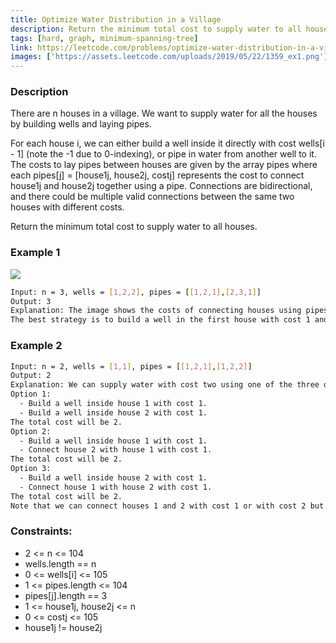 ```yaml
---
title: Optimize Water Distribution in a Village
description: Return the minimum total cost to supply water to all houses.
tags: [hard, graph, minimum-spanning-tree]
link: https://leetcode.com/problems/optimize-water-distribution-in-a-village
images: ['https://assets.leetcode.com/uploads/2019/05/22/1359_ex1.png']
---
```


### Description

There are n houses in a village. We want to supply water for all the houses by building wells and laying pipes.

For each house i, we can either build a well inside it directly with cost wells[i - 1] (note the -1 due to 0-indexing), or pipe in water from another well to it. The costs to lay pipes between houses are given by the array pipes where each pipes[j] = [house1j, house2j, costj] represents the cost to connect house1j and house2j together using a pipe. Connections are bidirectional, and there could be multiple valid connections between the same two houses with different costs.

Return the minimum total cost to supply water to all houses.

 

### Example 1

![](https://assets.leetcode.com/uploads/2019/05/22/1359_ex1.png)

```bash
Input: n = 3, wells = [1,2,2], pipes = [[1,2,1],[2,3,1]]
Output: 3
Explanation: The image shows the costs of connecting houses using pipes.
The best strategy is to build a well in the first house with cost 1 and connect the other houses to it with cost 2 so the total cost is 3.
```

### Example 2

```bash
Input: n = 2, wells = [1,1], pipes = [[1,2,1],[1,2,2]]
Output: 2
Explanation: We can supply water with cost two using one of the three options:
Option 1:
  - Build a well inside house 1 with cost 1.
  - Build a well inside house 2 with cost 1.
The total cost will be 2.
Option 2:
  - Build a well inside house 1 with cost 1.
  - Connect house 2 with house 1 with cost 1.
The total cost will be 2.
Option 3:
  - Build a well inside house 2 with cost 1.
  - Connect house 1 with house 2 with cost 1.
The total cost will be 2.
Note that we can connect houses 1 and 2 with cost 1 or with cost 2 but we will always choose the cheapest option. 
```

### Constraints:

- 2 <= n <= 104
- wells.length == n
- 0 <= wells[i] <= 105
- 1 <= pipes.length <= 104
- pipes[j].length == 3
- 1 <= house1j, house2j <= n
- 0 <= costj <= 105
- house1j != house2j